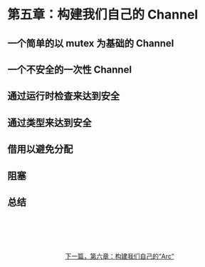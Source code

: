 # 第五章：构建我们自己的 Channel

## 一个简单的以 mutex 为基础的 Channel

## 一个不安全的一次性 Channel

## 通过运行时检查来达到安全

## 通过类型来达到安全

## 借用以避免分配

## 阻塞

## 总结

<p style="text-align: center; padding-block-start: 5rem;">
  <a href="./6_Building_Our_Own_Arc.html">下一篇，第六章：构建我们自己的“Arc”</a>
</p>
